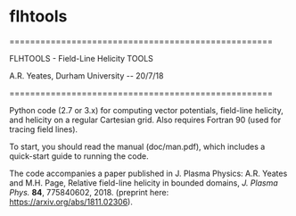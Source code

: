 # flhtools
===================================================

FLHTOOLS - Field-Line Helicity TOOLS

A.R. Yeates, Durham University -- 20/7/18

===================================================

Python code (2.7 or 3.x) for computing vector potentials, field-line helicity, and helicity on a regular Cartesian grid. Also requires Fortran 90 (used for tracing field lines).

To start, you should read the manual (doc/man.pdf), which includes a quick-start guide to running the code.

The code accompanies a paper published in J. Plasma Physics: A.R. Yeates and M.H. Page, Relative field-line helicity in bounded domains, _J. Plasma Phys._ **84**, 775840602, 2018.
(preprint here: https://arxiv.org/abs/1811.02306).
